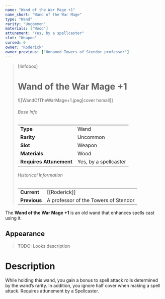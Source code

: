 ```yaml
---
name: "Wand of the War Mage +1"
name_short: "Wand of the War Mage"
type: "Wand"
rarity: "Uncommon"
materials: ["Wood"]
attunement: "Yes, by a spellcaster"
slot: "Weapon"
cursed: 0
owner: "Roderick"
owner_previous: ["Unnamed Towers of Stendor professor"]
---
```

> [!infobox]  
> # Wand of the War Mage +1
> ![[WandOfTheWarMage+1.jpeg|cover hsmall]]
> ###### Base Info
> | | |
> |---|---|
> | **Type** | Wand |
> | **Rarity** |Uncommon |
> | **Slot** | Weapon |
> | **Materials** | Wood |
> | **Requires Attunement** | Yes, by a spellcaster |
> ###### Historical Information
> | | |
> |---|---|
> | **Current** | [[Roderick]] |
> | **Previous** | A professor of the Towers of Stendor |

The **Wand of the War Mage +1** is an old wand that enhances spells cast using it.
## Appearance
>TODO: Looks description
# Description
While holding this wand, you gain a bonus to spell attack rolls determined by the wand’s rarity. In addition, you ignore half cover when making a spell attack. Requires attunement by a Spellcaster.
